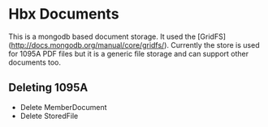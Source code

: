 # Hbx Documents
This is a mongodb based document storage. It used the [GridFS] (http://docs.mongodb.org/manual/core/gridfs/). 
Currently the store is used for 1095A PDF files but it is a generic file storage and can support other documents too.

## Deleting 1095A
- Delete MemberDocument
- Delete StoredFile
